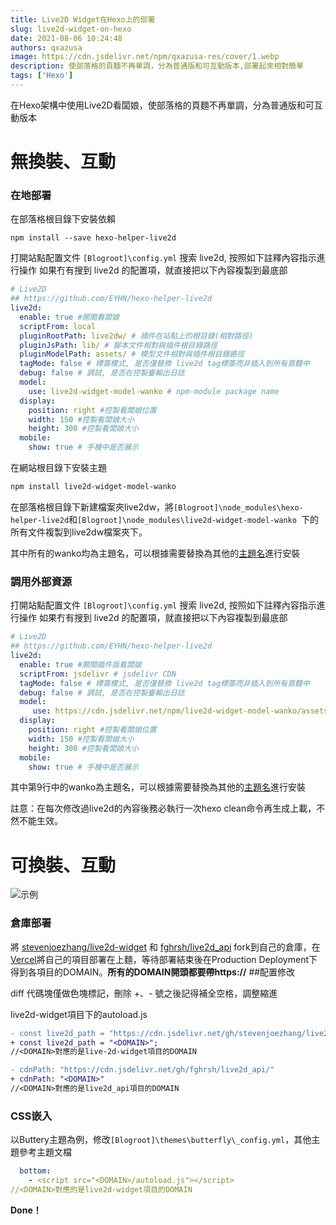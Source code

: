 ```yaml
---
title: Live2D Widget在Hexo上的部署
slug: live2d-widget-on-hexo
date: 2021-08-06 10:24:48
authors: qxazusa
image: https://cdn.jsdelivr.net/npm/qxazusa-res/cover/1.webp
description: 使部落格的頁麵不再單調，分為普通版和可互動版本,部署起來相對簡單
tags: ['Hexo']
---
```


在Hexo架構中使用Live2D看闆娘，使部落格的頁麵不再單調，分為普通版和可互動版本
<!--truncate-->
# 無換裝、互動

### 在地部署

在部落格根目錄下安裝依賴

```shell
npm install --save hexo-helper-live2d
```

打開站點配置文件 `[Blogroot]\config.yml`
搜索 live2d, 按照如下註釋內容指示進行操作
如果冇有搜到 live2d 的配置項，就直接把以下內容複製到最底部

```yaml
# Live2D
## https://github.com/EYHN/hexo-helper-live2d
live2d:
  enable: true #開關看闆娘
  scriptFrom: local
  pluginRootPath: live2dw/ # 插件在站點上的根目錄(相對路徑)
  pluginJsPath: lib/ # 腳本文件相對與插件根目錄路徑
  pluginModelPath: assets/ # 模型文件相對與插件根目錄路徑
  tagMode: false # 標簽模式, 是否僅替換 live2d tag標簽而非插入到所有頁麵中
  debug: false # 調試, 是否在控製臺輸出日誌
  model:
    use: live2d-widget-model-wanko # npm-module package name
  display:
    position: right #控製看闆娘位置
    width: 150 #控製看闆娘大小
    height: 300 #控製看闆娘大小
  mobile:
    show: true # 手機中是否展示
```

在網站根目錄下安裝主題

```bash
npm install live2d-widget-model-wanko
```

在部落格根目錄下新建檔案夾live2dw，將`[Blogroot]\node_modules\hexo-helper-live2d`和`[Blogroot]\node_modules\live2d-widget-model-wanko `下的所有文件複製到live2dw檔案夾下。

其中所有的wanko均為主題名，可以根據需要替換為其他的[主題名](https://huaji8.top/post/live2d-plugin-2.0/)進行安裝

### 調用外部資源

打開站點配置文件 `[Blogroot]\config.yml`
搜索 live2d, 按照如下註釋內容指示進行操作
如果冇有搜到 live2d 的配置項，就直接把以下內容複製到最底部

```yaml
# Live2D
## https://github.com/EYHN/hexo-helper-live2d
live2d:
  enable: true #開關插件版看闆娘
  scriptFrom: jsdelivr # jsdelivr CDN
  tagMode: false # 標簽模式, 是否僅替換 live2d tag標簽而非插入到所有頁麵中
  debug: false # 調試, 是否在控製臺輸出日誌
  model:
     use: https://cdn.jsdelivr.net/npm/live2d-widget-model-wanko/assets/wanko.model.json # 你的自定義 url
  display:
    position: right #控製看闆娘位置
    width: 150 #控製看闆娘大小
    height: 300 #控製看闆娘大小
  mobile:
    show: true # 手機中是否展示
```

其中第9行中的wanko為主題名，可以根據需要替換為其他的[主題名](https://huaji8.top/post/live2d-plugin-2.0/)進行安裝

註意：在每次修改過live2d的內容後務必執行一次hexo clean命令再生成上載，不然不能生效。

# 可換裝、互動
![示例](https://static.qxazusa.xyz/docusaurus/image/Live2DWidget-simple.png)
### 倉庫部署

將 [stevenjoezhang/live2d-widget](https://github.com/stevenjoezhang/live2d-widget) 和 [fghrsh/live2d_api](https://github.com/fghrsh/live2d_api) fork到自己的倉庫，在[Vercel](https://vercel.com/)將自己的項目部署在上麵，等待部署結束後在Production Deployment下得到各項目的DOMAIN。<b>所有的DOMAIN開頭都要帶https://</b>
##配置修改

diff 代碼塊僅做色塊標記，刪除 +、- 號之後記得補全空格，調整縮進

live2d-widget項目下的autoload.js

```diff
- const live2d_path = "https://cdn.jsdelivr.net/gh/stevenjoezhang/live2d-widget@latest/"</font>;
+ const live2d_path = "<DOMAIN>";
//<DOMAIN>對應的是live-2d-widget項目的DOMAIN
```

```diff
- cdnPath: "https://cdn.jsdelivr.net/gh/fghrsh/live2d_api/"
+ cdnPath: "<DOMAIN>"
//<DOMAIN>對應的是live2d_api項目的DOMAIN
```

### CSS嵌入

以Buttery主題為例，修改`[Blogroot]\themes\butterfly\_config.yml`，其他主題參考主題文檔

```yaml
  bottom:
    - <script src="<DOMAIN>/autoload.js"></script>
//<DOMAIN>對應的是live2d-widget項目的DOMAIN
```

**Done！**
